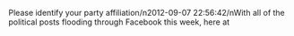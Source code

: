 Please identify your party affiliation/n2012-09-07 22:56:42/nWith all of the political posts flooding through Facebook this week, here at